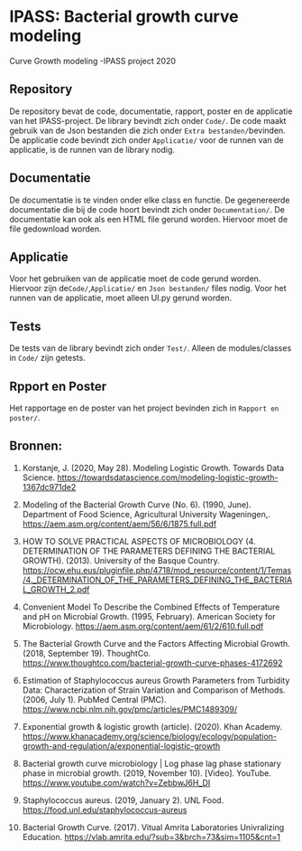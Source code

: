 # IPASS: Bacterial growth curve modeling
Curve Growth modeling -IPASS project 2020 

## Repository

De repository bevat de code, documentatie, rapport, poster en de applicatie van het IPASS-project. De library bevindt zich onder `Code/`. De code maakt gebruik 
van de Json bestanden die zich onder `Extra bestanden/`bevinden. De applicatie code bevindt zich onder `Applicatie/` voor de runnen van de applicatie,
is de runnen van de library nodig. 


## Documentatie

De documentatie is te vinden onder elke class en functie. De gegenereerde documentatie die bij de code hoort bevindt zich onder `Documentation/`. De documentatie kan ook als een HTML file gerund worden. Hiervoor moet de file gedownload worden.

## Applicatie 

Voor het gebruiken van de applicatie moet de code gerund worden. Hiervoor zijn de`Code/`,`Applicatie/` en `Json bestanden/` files nodig. Voor het runnen van de applicatie, moet alleen UI.py gerund worden.

## Tests 

De tests van de library bevindt zich onder `Test/`. Alleen de modules/classes in `Code/` zijn getests.

## Rpport en Poster 
Het rapportage en de poster van het project bevinden zich in `Rapport en poster/`.

## Bronnen:

1. Korstanje, J. (2020, May 28). Modeling Logistic Growth. Towards Data Science. https://towardsdatascience.com/modeling-logistic-growth-1367dc971de2

2. Modeling of the Bacterial Growth Curve (No. 6). (1990, June). Department of Food Science, Agricultural University Wageningen,. https://aem.asm.org/content/aem/56/6/1875.full.pdf


3. HOW TO SOLVE PRACTICAL ASPECTS OF MICROBIOLOGY (4. DETERMINATION OF THE PARAMETERS DEFINING THE BACTERIAL GROWTH). (2013). University of the Basque Country. https://ocw.ehu.eus/pluginfile.php/4718/mod_resource/content/1/Temas/4._DETERMINATION_OF_THE_PARAMETERS_DEFINING_THE_BACTERIAL_GROWTH_2.pdf


4. Convenient Model To Describe the Combined Effects of Temperature and pH on Microbial Growth. (1995, February). American Society for Microbiology. https://aem.asm.org/content/aem/61/2/610.full.pdf

5. The Bacterial Growth Curve and the Factors Affecting Microbial Growth. (2018, September 19). ThoughtCo. https://www.thoughtco.com/bacterial-growth-curve-phases-4172692

6. Estimation of Staphylococcus aureus Growth Parameters from Turbidity Data: Characterization of Strain Variation and Comparison of Methods. (2006, July 1). PubMed Central (PMC). https://www.ncbi.nlm.nih.gov/pmc/articles/PMC1489309/

7. Exponential growth & logistic growth (article). (2020). Khan Academy. https://www.khanacademy.org/science/biology/ecology/population-growth-and-regulation/a/exponential-logistic-growth

8. Bacterial growth curve microbiology | Log phase lag phase stationary phase in microbial growth. (2019, November 10). [Video]. YouTube. https://www.youtube.com/watch?v=ZebbwJ6H_DI

9. Staphylococcus aureus. (2019, January 2). UNL Food. https://food.unl.edu/staphylococcus-aureus

10. Bacterial Growth Curve. (2017). Vitual Amrita Laboratories Univralizing Education. https://vlab.amrita.edu/?sub=3&brch=73&sim=1105&cnt=1
